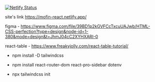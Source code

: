 [![Netlify Status](https://api.netlify.com/api/v1/badges/fd74bccc-594f-4ba4-84e0-693fbe97299b/deploy-status)](https://app.netlify.com/sites/mofin-react/deploys)

site's link https://mofin-react.netlify.app/ 

figma - https://www.figma.com/file/39BD1p2kGVFCcTxcuUAJwb/HTML-CSS-perfection?type=design&node-id=1-380&mode=design&t=JhmJ04cC2XYHXARI-0

react-table - https://www.freakyjolly.com/react-table-tutorial/

- npm install -D tailwindcss 

- npm install react-router-dom react-pro-sidebar  dotenv 
- npx tailwindcss init